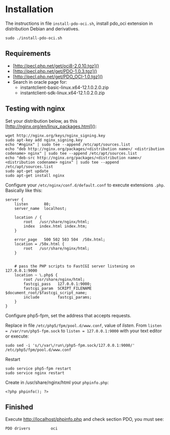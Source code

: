 # Installation
The instructions in file `install-pdo-oci.sh`, install pdo_oci extension in distribution Debian and derivatives.

    sudo ./install-pdo-oci.sh

## Requirements
+ [http://pecl.php.net/get/oci8-2.0.10.tgz]()
+ [http://pecl.php.net/get/PDO-1.0.3.tgz]()
+ [http://pecl.php.net/get/PDO_OCI-1.0.tgz]()
+ Search in oracle page for:
    + instantclient-basic-linux.x64-12.1.0.2.0.zip
    + instantclient-sdk-linux.x64-12.1.0.2.0.zip

## Testing with nginx
Set your distribution below, as this [http://nginx.org/en/linux_packages.html]():

    wget http://nginx.org/keys/nginx_signing.key
    sudo apt-key add nginx_signing.key
    echo "#nginx" | sudo tee --append /etc/apt/sources.list
    echo "deb http://nginx.org/packages/<distribution name>/ <distribution codename> nginx" | sudo tee --append /etc/apt/sources.list
    echo "deb-src http://nginx.org/packages/<distribution name>/ <distribution codename> nginx" | sudo tee --append /etc/apt/sources.list
    sudo apt-get update
    sudo apt-get install nginx


Configure your `/etc/nginx/conf.d/default.conf` to execute extensions `.php`. Basically like this:

    server {
        listen       80;
        server_name  localhost;

        location / {
            root   /usr/share/nginx/html;
            index  index.html index.htm;
        }

        error_page   500 502 503 504  /50x.html;
        location = /50x.html {
            root   /usr/share/nginx/html;
        }


        # pass the PHP scripts to FastCGI server listening on 127.0.0.1:9000
        location ~ \.php$ {
            root /usr/share/nginx/html;
            fastcgi_pass   127.0.0.1:9000;
            fastcgi_param  SCRIPT_FILENAME  $document_root/$fastcgi_script_name;
            include        fastcgi_params;
        }
    }

Configure php5-fpm, set the address that accepts requests.

Replace in file `/etc/php5/fpm/pool.d/www.conf`, value of *listen*. From `listen = /var/run/php5-fpm.sock` to `listen = 127.0.0.1:9000` with your text editor or execute:

    sudo sed -i 's/\/var\/run\/php5-fpm.sock/127.0.0.1:9000/' /etc/php5/fpm/pool.d/www.conf

Restart

    sudo service php5-fpm restart
    sudo service nginx restart

Create in /usr/share/nginx/html your `phpinfo.php`:

    <?php phpinfo(); ?>

## Finished
Execute [http://localhost/phpinfo.php]() and check section PDO, you must see:

    PDO drivers         oci
